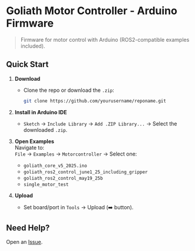 # Goliath Motor Controller - Arduino Firmware

> Firmware for motor control with Arduino (ROS2-compatible examples included).

## Quick Start

1. **Download**  
   - Clone the repo or download the `.zip`:  
     ```bash
     git clone https://github.com/yourusername/reponame.git
     ```

2. **Install in Arduino IDE**  
   - `Sketch` → `Include Library` → `Add .ZIP Library...` → Select the downloaded `.zip`.

3. **Open Examples**  
   Navigate to:  
   `File` → `Examples` → `Motorcontroller` → Select one:  
   - `goliath_core_v5_2025.ino`  
   - `goliath_ros2_control_june1_25_including_gripper`  
   - `goliath_ros2_control_may19_25b`  
   - `single_motor_test`  

4. **Upload**  
   - Set board/port in `Tools` → Upload (➡️ button).

## Need Help?
Open an [Issue](https://github.com/bvdhaagen/goliathcore_code/issues).
                                           

